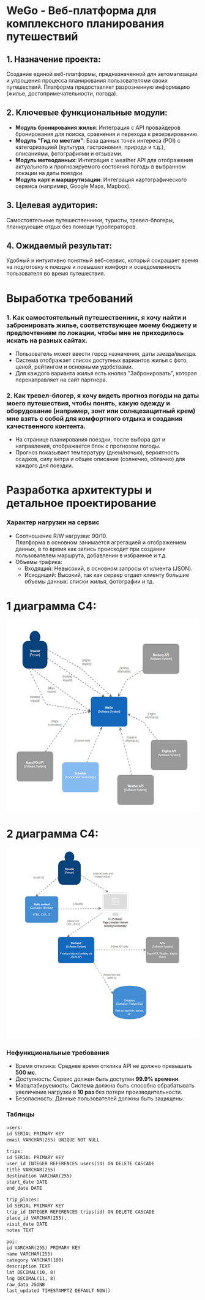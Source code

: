 # WeGo - Веб-платформа для комплексного планирования путешествий<br/>

## 1. Назначение проекта:
Создание единой веб-платформы, предназначенной для автоматизации и упрощения процесса планирования пользователями своих путешествий. Платформа предоставляет разрозненную информацию (жилье, достопримечательности, погода).<br/>

## 2. Ключевые функциональные модули:
  * **Модуль бронирования жилья**: Интеграция с API провайдеров бронирования для поиска, сравнения и перехода к резервированию.<br/>
  * **Модуль "Гид по местам"**: База данных точек интереса (POI) с категоризацией (культура, гастрономия, природа и т.д.), описаниями, фотографиями и отзывами.<br/>  
  * **Модуль метеоданных**: Интеграция с weather API для отображения актуального и прогнозируемого состояния погоды в выбранном локации на даты поездки.<br/>
  * **Модуль карт и маршрутизации**: Интеграция картографического сервиса (например, Google Maps, Mapbox).<br/>

## 3. Целевая аудитория:
Самостоятельные путешественники, туристы, тревел-блогеры, планирующие отдых без помощи туроператоров.<br/>

## 4. Ожидаемый результат:
Удобный и интуитивно понятный веб-сервис, который сокращает время на подготовку к поездке и повышает комфорт и осведомленность пользователя во время путешествия.<br/>

# Выработка требований
### 1. Как самостоятельный путешественник, я хочу найти и забронировать жилье, соответствующее моему бюджету и предпочтениям по локации, чтобы мне не приходилось искать на разных сайтах.<br/>
  * Пользователь может ввести город назначения, даты заезда/выезда.<br/>
  * Система отображает список доступных вариантов жилья с фото, ценой, рейтингом и основными удобствами.<br/>
  * Для каждого варианта жилья есть кнопка "Забронировать", которая перенаправляет на сайт партнера.<br/>

### 2. Как тревел-блогер, я хочу видеть прогноз погоды на даты моего путешествия, чтобы понять, какую одежду и оборудование (например, зонт или солнцезащитный крем) мне взять с собой для комфортного отдыха и создания качественного контента.<br/>
  * На странице планирования поездки, после выбора дат и направления, отображается блок с прогнозом погоды.<br/>
  * Прогноз показывает температуру (днем/ночью), вероятность осадков, силу ветра и общее описание (солнечно, облачно) для каждого дня поездки.<br/>

# Разработка архитектуры и детальное проектирование<br/>
### Характер нагрузки на сервис
* Соотношение R/W нагрузки: 90/10. <br/>
  Платформа в основном занимается агрегацией и отображением данных, в то время как запись происходит при создании пользователем маршрута, добавлении в избранное и т.д. <br/>
* Объемы трафика:<br/>
  * Входящий: Невысокий, в основном запросы от клиента (JSON).
  * Исходящий: Высокий, так как сервер отдает клиенту большие объемы данных: списки жилья, фотографии и тд.

# 1 диаграмма C4:
<img src="diagrams/system-context-diagram.jpg" alt="system-context-diagram" height="500"/>

# 2 диаграмма C4:
<img src="diagrams/container-diagram.jpg" alt="container-diagram" height="500"/>

### Нефункциональные требования
* Время отклика: Среднее время отклика API не должно превышать **500 мс**.
* Доступность: Сервис должен быть доступен **99.9% времени**.
* Масштабируемость: Система должна быть способна обрабатывать увеличение нагрузки в **10 раз** без потери производительности.
* Безопасность: Данные пользователей должны быть защищены.

### Таблицы <br/>
```
users:
id SERIAL PRIMARY KEY 
email VARCHAR(255) UNIQUE NOT NULL 
```

```
trips:
id SERIAL PRIMARY KEY
user_id INTEGER REFERENCES users(id) ON DELETE CASCADE
title VARCHAR(255)
destination VARCHAR(255)
start_date DATE
end_date DATE
```

```
trip_places:
id SERIAL PRIMARY KEY
trip_id INTEGER REFERENCES trips(id) ON DELETE CASCADE
place_id VARCHAR(255),
visit_date DATE
notes TEXT
```

```
poi:
id VARCHAR(255) PRIMARY KEY
name VARCHAR(255)
category VARCHAR(100)
description TEXT
lat DECIMAL(10, 8)
lng DECIMAL(11, 8)
raw_data JSONB
last_updated TIMESTAMPTZ DEFAULT NOW()
```
